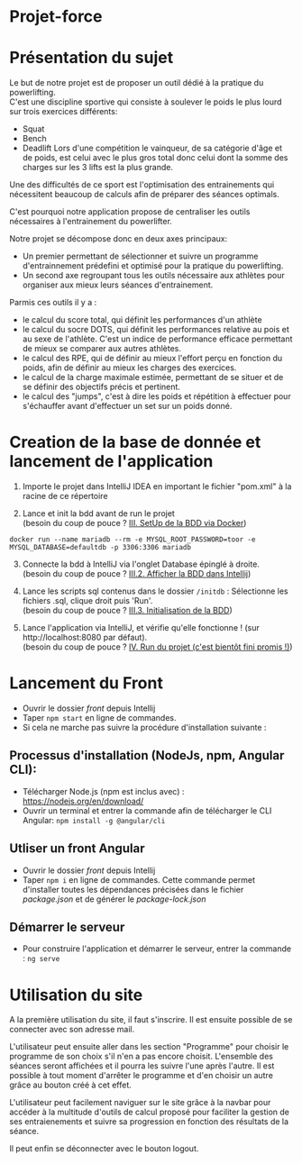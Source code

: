 # Projet-force
# Présentation du sujet

Le but de notre projet est de proposer un outil dédié à la pratique du powerlifting. <br>
C'est une discipline sportive qui consiste à soulever le poids le plus lourd sur trois exercices différents:
* Squat
* Bench
* Deadlift
Lors d'une compétition le vainqueur, de sa catégorie d'âge et de poids, est celui avec le plus gros total donc celui dont la somme des charges sur les 3 lifts est la plus grande. <br>

Une des difficultés de ce sport est l'optimisation des entrainements qui nécessitent beaucoup de calculs afin de préparer des séances optimals. <br>

C'est pourquoi notre application propose de centraliser les outils nécessaires à l'entrainement du powerlifter. <br>

Notre projet se décompose donc en deux axes principaux:

* Un premier permettant de sélectionner et suivre un programme d'entrainnement prédefini et optimisé pour la pratique du powerlifting.
* Un second axe regroupant tous les outils nécessaire aux athlètes pour organiser aux mieux leurs séances d'entrainement.

Parmis ces outils il y a :
* le calcul du score total, qui définit les performances d'un athlète
* le calcul du socre DOTS, qui définit les performances relative au pois et au sexe de l'athlète. C'est un indice de performance efficace permettant de mieux se comparer aux autres athlètes.
* le calcul des RPE, qui de définir au mieux l'effort perçu en fonction du poids, afin de définir au mieux les charges des exercices.
* le calcul de la charge maximale estimée, permettant de se situer et de se définir des objectifs précis et pertinent.
* le calcul des "jumps", c'est à dire les poids et répétition à effectuer pour s'échauffer avant d'effectuer un set sur un poids donné.

# Creation de la base de donnée et lancement de l'application

1. Importe le projet dans IntelliJ IDEA en important le fichier "pom.xml" à la racine de ce répertoire


2. Lance et init la bdd avant de run le projet<br>
   (besoin du coup de pouce ?  [III. SetUp de la BDD via Docker](https://github.com/resourcepool/training-spring-boot/tree/readme-setup#iii-setup-de-la-bdd-via-docker))

```
docker run --name mariadb --rm -e MYSQL_ROOT_PASSWORD=toor -e MYSQL_DATABASE=defaultdb -p 3306:3306 mariadb
```

3. Connecte la bdd à IntelliJ via l'onglet Database épinglé à droite.<br>
   (besoin du coup de pouce ?  [III.2. Afficher la BDD dans Intellij](https://github.com/resourcepool/training-spring-boot/tree/readme-setup#2-afficher-la-bdd-dans-intellij))


4. Lance les scripts sql contenus dans le dossier `/initdb` : Sélectionne les fichiers .sql, clique droit puis 'Run'.<br>
   (besoin du coup de pouce ?  [III.3. Initialisation de la BDD](https://github.com/resourcepool/training-spring-boot/tree/readme-setup#3-initialisation-de-la-bdd))


5. Lance l'application via IntelliJ, et vérifie qu'elle fonctionne ! (sur http://localhost:8080 par défaut).<br>
   (besoin du coup de pouce ?  [IV. Run du projet (c'est bientôt fini promis !)](https://github.com/resourcepool/training-spring-boot/tree/readme-setup#iv-run-du-projet-cest-bientôt-fini-promis-))
   
# Lancement du Front

* Ouvrir le dossier *front* depuis Intellij
* Taper `npm start` en ligne de commandes. 
* Si cela ne marche pas suivre la procédure d'installation suivante :

## Processus d'installation (NodeJs, npm, Angular CLI):

* Télécharger Node.js (npm est inclus avec) : https://nodejs.org/en/download/
* Ouvrir un terminal et entrer la commande afin de télécharger le CLI Angular: `npm install -g @angular/cli`

## Utliser un front Angular

* Ouvrir le dossier *front* depuis Intellij
* Taper `npm i` en ligne de commandes. 
Cette commande permet d'installer toutes les dépendances précisées dans le fichier *package.json* et de générer le *package-lock.json*

## Démarrer le serveur
* Pour construire l'application et démarrer le serveur, entrer la commande : `ng serve`


# Utilisation du site

A la première utilisation du site, il faut s'inscrire. Il est ensuite possible de se connecter avec son adresse mail. <br>

L'utilisateur peut ensuite aller dans les section "Programme" pour choisir le programme de son choix s'il n'en a pas encore choisit. L'ensemble des séances seront affichées et il pourra les suivre l'une après l'autre. Il est possible à tout moment d'arrêter le programme et d'en choisir un autre grâce au bouton créé à cet effet. <br>

L'utilisateur peut facilement naviguer sur le site grâce à la navbar pour accéder à la multitude d'outils de calcul proposé pour faciliter la gestion de ses entraienements et suivre sa progression en fonction des résultats de la séance. <br>

Il peut enfin se déconnecter avec le bouton logout.
